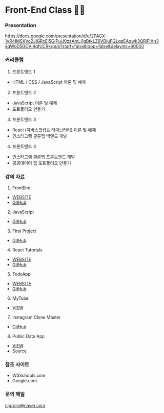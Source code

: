 # Front-End Class 📱🚀

### Presentation
https://docs.google.com/presentation/d/e/2PACX-1vR4IMSXVc2JIGRcEj5GjPuiJ0zzAmLj1gBtkLZ9VDiuFGLqqEAqwk3QRiFIXn3sqWoD5GOVi4gfUCRk/pub?start=false&loop=false&delayms=60000

### 커리큘럼
1. 프론트엔드 1 
- HTML / CSS / JavaScript 이론 및 예제
2. 프론트엔드 2
- JavaScript 이론 및 예제
- 포트폴리오 만들기
3. 프론트엔드 3
- React (자바스크립트 라이브러리) 이론 및 예제
- 인스타그램 클론앱 백엔드 개발
4. 프론트엔드 4
- 인스타그램 클론앱 프론트엔드 개발
- 공공데이터 앱 포트폴리오 만들기


### 강의 자료
1. FrontEnd 
- [WEBSITE](https://tvvmvn.github.io/front-end)
- [GitHub](https://github.com/tvvmvn/front-end)

2. JavaScript
- [GitHub](https://github.com/tvvmvn/JavaScript)

3. First Project
- [GitHub](https://github.com/tvvmvn/first-project)

4. React Tutorials
- [WEBSITE](https://tvvmvn.github.io/react-basic)
- [GitHub](https://github.com/tvvmvn/react-basic)

5. TodoApp
- [WEBSITE](https://tvvmvn.github.io/todo-app)
- [GitHub](https://github.com/tvvmvn/todo-app)

6. MyTube
- [VIEW](https://tvvmvn.github.io/mytube)

7. Instagram Clone Master
- [GitHub](https://github.com/tvvmvn/instagram-clone-master)

8. Public Data App
- [VIEW](https://tvvmvn.github.io/public-data-app)
- [Source](https://github.com/tvvmvn/public-data-app)

### 참조 사이트 
- W3Schools.com
- Google.com

### 문의 메일
nigrojin@naver.com